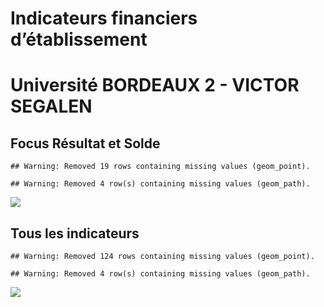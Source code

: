 Indicateurs financiers d’établissement
================

# Université BORDEAUX 2 - VICTOR SEGALEN

## Focus Résultat et Solde

    ## Warning: Removed 19 rows containing missing values (geom_point).

    ## Warning: Removed 4 row(s) containing missing values (geom_path).

![](université_bordeaux_2___victor_segalen_files/figure-gfm/etab.focus-1.png)<!-- -->

## Tous les indicateurs

    ## Warning: Removed 124 rows containing missing values (geom_point).

    ## Warning: Removed 4 row(s) containing missing values (geom_path).

![](université_bordeaux_2___victor_segalen_files/figure-gfm/etab-1.png)<!-- -->
